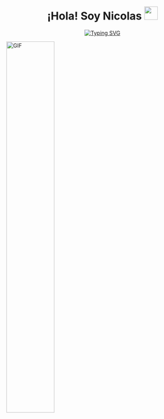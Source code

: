 <h1 align="center">¡Hola! Soy Nicolas <img src="https://media.giphy.com/media/hvRJCLFzcasrR4ia7z/giphy.gif" width="35"></h1>

<p align="center">
  <a href="https://git.io/typing-svg">
    <img src="https://readme-typing-svg.herokuapp.com?font=Raleway&weight=500&size=25&pause=1000&center=true&vCenter=true&random=false&width=435&lines=Desarrollador+Web+Full+Stack+%F0%9F%90%A6" alt="Typing SVG" />
  </a>
</p>


  <img src="[https://miro.medium.com/v2/resize:fit:828/format:webp/0*IjwqslkWZDHTMK9Y.gif](https://images.app.goo.gl/R3DfRMpSTU7DFFSK7)https://images.app.goo.gl/R3DfRMpSTU7DFFSK7" alt="GIF" width="50%">



